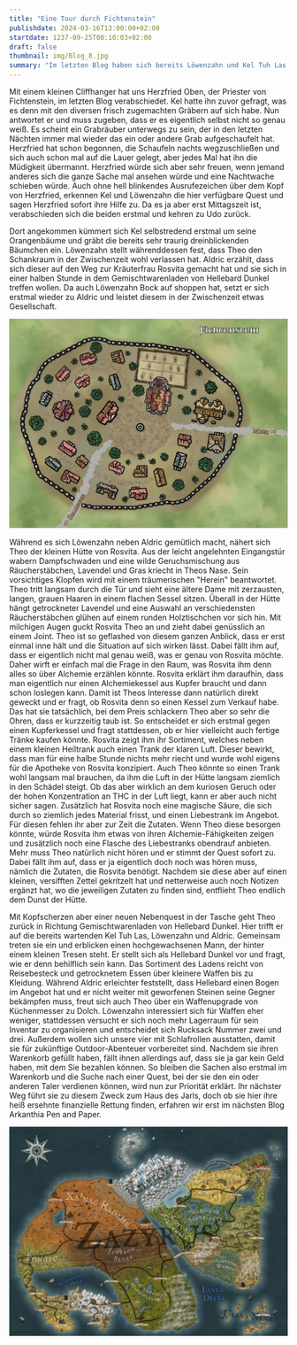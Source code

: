 ```yaml
---
title: "Eine Tour durch Fichtenstein"
publishdate: 2024-03-16T13:00:00+02:00
startdate: 1237-09-25T00:10:03+02:00
draft: false
thumbnail: img/Blog_8.jpg
summary: "Im letzten Blog haben sich bereits Löwenzahn und Kel Tuh Las gegen ihren schwerwiegenden Kater, ein Resultat ihres kleinen Festes in Fichtenstein, aufgebäumt. In diesem Blog begibt sich nun auch Theo wieder ins Spielgeschehen und besucht die Kräuterfrau Rosvita. Außerdem kann sich Kel endlich um seine Orangenbäume kümmern. Ob er damit erfolgreich ist und was Theo bei Rosvita an neuem Equipment findet, erfahrt ihr hier:"
---
```


Mit einem kleinen Cliffhanger hat uns Herzfried Oben, der Priester von Fichtenstein, im letzten Blog verabschiedet. Kel hatte ihn zuvor gefragt, was es denn mit den diversen frisch zugemachten Gräbern auf sich habe. Nun antwortet er und muss zugeben, dass er es eigentlich selbst nicht so genau weiß. Es scheint ein Grabräuber unterwegs zu sein, der in den letzten Nächten immer mal wieder das ein oder andere Grab aufgeschaufelt hat. Herzfried hat schon begonnen, die Schaufeln nachts wegzuschließen und sich auch schon mal auf die Lauer gelegt, aber jedes Mal hat ihn die Müdigkeit übermannt. Herzfried würde sich aber sehr freuen, wenn jemand anderes sich die ganze Sache mal ansehen würde und eine Nachtwache schieben würde. Auch ohne hell blinkendes Ausrufezeichen über dem Kopf von Herzfried, erkennen Kel und Löwenzahn die hier verfügbare Quest und sagen Herzfried sofort ihre Hilfe zu. Da es ja aber erst Mittagszeit ist, verabschieden sich die beiden erstmal und kehren zu Udo zurück.

Dort angekommen kümmert sich Kel selbstredend erstmal um seine Orangenbäume und gräbt die bereits sehr traurig dreinblickenden Bäumchen ein. Löwenzahn stellt währenddessen fest, dass Theo den Schankraum in der Zwischenzeit wohl verlassen hat. Aldric erzählt, dass sich dieser auf den Weg zur Kräuterfrau Rosvita gemacht hat und sie sich in einer halben Stunde in dem Gemischtwarenladen von Hellebard Dunkel treffen wollen. Da auch Löwenzahn Bock auf shoppen hat, setzt er sich erstmal wieder zu Aldric und leistet diesem in der Zwischenzeit etwas Gesellschaft.

<div class="img-max center">
  <img class="img-fluid rounded" title="Karte Fichtenstein" alt="Karte Fichtenstein." src="./img/fichtenstein.jpg" />
</div>

Während es sich Löwenzahn neben Aldric gemütlich macht, nähert sich Theo der kleinen Hütte von Rosvita. Aus der leicht angelehnten Eingangstür wabern Dampfschwaden und eine wilde Geruchsmischung aus Räucherstäbchen, Lavendel und Gras kriecht in Theos Nase. Sein vorsichtiges Klopfen wird mit einem träumerischen "Herein" beantwortet. Theo tritt langsam durch die Tür und sieht eine ältere Dame mit zerzausten, langen, grauen Haaren in einem flachen Sessel sitzen. Überall in der Hütte hängt getrockneter Lavendel und eine Auswahl an verschiedensten Räucherstäbchen glühen auf einem runden Holztischchen vor sich hin. Mit milchigen Augen guckt Rosvita Theo an und zieht dabei genüsslich an einem Joint. Theo ist so geflashed von diesem ganzen Anblick, dass er erst einmal inne hält und die Situation auf sich wirken lässt. Dabei fällt ihm auf, dass er eigentlich nicht mal genau weiß, was er genau von Rosvita möchte. Daher wirft er einfach mal die Frage in den Raum, was Rosvita ihm denn alles so über Alchemie erzählen könnte. Rosvita erklärt ihm daraufhin, dass man eigentlich nur einen Alchemiekessel aus Kupfer braucht und dann schon loslegen kann. Damit ist Theos Interesse dann natürlich direkt geweckt und er fragt, ob Rosvita denn so einen Kessel zum Verkauf habe. Das hat sie tatsächlich, bei dem Preis schlackern Theo aber so sehr die Ohren, dass er kurzzeitig taub ist. So entscheidet er sich erstmal gegen einen Kupferkessel und fragt stattdessen, ob er hier vielleicht auch fertige Tränke kaufen könnte. Rosvita zeigt ihm ihr Sortiment, welches neben einem kleinen Heiltrank auch einen Trank der klaren Luft. Dieser bewirkt, dass man für eine halbe Stunde nichts mehr riecht und wurde wohl eigens für die Apotheke von Rosvita konzipiert. Auch Theo könnte so einen Trank wohl langsam mal brauchen, da ihm die Luft in der Hütte langsam ziemlich in den Schädel steigt. Ob das aber wirklich an dem kuriosen Geruch oder der hohen Konzentration an THC in der Luft liegt, kann er aber auch nicht sicher sagen. Zusätzlich hat Rosvita noch eine magische Säure, die sich durch so ziemlich jedes Material frisst, und einen Liebestrank im Angebot. Für diesen fehlen ihr aber zur Zeit die Zutaten. Wenn Theo diese besorgen könnte, würde Rosvita ihm etwas von ihren Alchemie-Fähigkeiten zeigen und zusätzlich noch eine Flasche des Liebestranks obendrauf anbieten. Mehr muss Theo natürlich nicht hören und er stimmt der Quest sofort zu. Dabei fällt ihm auf, dass er ja eigentlich doch noch was hören muss, nämlich die Zutaten, die Rosvita benötigt. Nachdem sie diese aber auf einen kleinen, versifften Zettel gekritzelt hat und netterweise auch noch Notizen ergänzt hat, wo die jeweiligen Zutaten zu finden sind, entflieht Theo endlich dem Dunst der Hütte.

Mit Kopfscherzen aber einer neuen Nebenquest in der Tasche geht Theo zurück in Richtung Gemischtwarenladen von Hellebard Dunkel. Hier trifft er auf die bereits wartenden Kel Tuh Las, Löwenzahn und Aldric. Gemeinsam treten sie ein und erblicken einen hochgewachsenen Mann, der hinter einem kleinen Tresen steht. Er stellt sich als Hellebard Dunkel vor und fragt, wie er denn behilflich sein kann. Das Sortiment des Ladens reicht von Reisebesteck und getrocknetem Essen über kleinere Waffen bis zu Kleidung. Während Aldric erleichter feststellt, dass Hellebard einen Bogen im Angebot hat und er nicht weiter mit geworfenen Steinen seine Gegner bekämpfen muss, freut sich auch Theo über ein Waffenupgrade von Küchenmesser zu Dolch. Löwenzahn interessiert sich für Waffen eher weniger, stattdessen versucht er sich noch mehr Lagerraum für sein Inventar zu organisieren und entscheidet sich Rucksack Nummer zwei und drei. Außerdem wollen sich unsere vier mit Schlafrollen ausstatten, damit sie für zukünftige Outdoor-Abenteuer vorbereitet sind. Nachdem sie ihren Warenkorb gefüllt haben, fällt ihnen allerdings auf, dass sie ja gar kein Geld haben, mit dem Sie bezahlen können. So bleiben die Sachen also erstmal im Warenkorb und die Suche nach einer Quest, bei der sie den ein oder anderen Taler verdienen können, wird nun zur Priorität erklärt. Ihr nächster Weg führt sie zu diesem Zweck zum Haus des Jarls, doch ob sie hier ihre heiß ersehnte finanzielle Rettung finden, erfahren wir erst im nächsten Blog Arkanthia Pen and Paper.

<div class="center">
  <img class="img-fluid" title="Weltkarte Arkanthia" alt="Weltkarte Arkanthia." src="./img/Arkanthia_Full_Map_Fichtenstein.jpg" />
</div>




